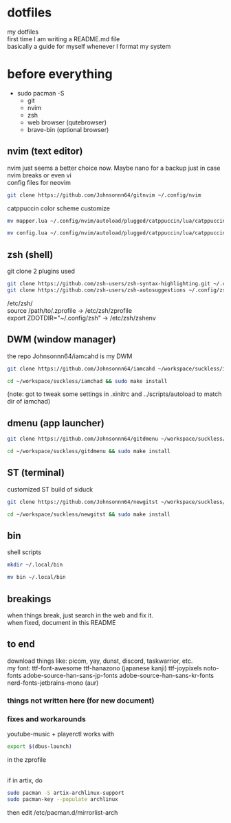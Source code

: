 # dotfiles

my dotfiles </BR>
first time I am writing a README.md file </BR>
basically a guide for myself whenever I format my system

# before everything

- sudo pacman -S
  - git
  - nvim
  - zsh
  - web browser (qutebrowser)
  - brave-bin (optional browser)

## nvim (text editor)

nvim just seems a better choice now. Maybe nano for a backup just in case nvim breaks or even vi </BR>
config files for neovim

```sh
git clone https://github.com/Johnsonnn64/gitnvim ~/.config/nvim
```

catppuccin color scheme customize

```sh
mv mapper.lua ~/.config/nvim/autoload/plugged/catppuccin/lua/catppuccin/core/mapper.lua

mv config.lua ~/.config/nvim/autoload/plugged/catppuccin/lua/catppuccin/config.lua
```

## zsh (shell)

git clone 2 plugins used

```sh
git clone https://github.com/zsh-users/zsh-syntax-highlighting.git ~/.config/zsh/zplugins/zsh-syntax-highlighting
git clone https://github.com/zsh-users/zsh-autosuggestions ~/.config/zsh/zplugins/zsh-autosuggestions
```

/etc/zsh/</BR>
source /path/to/.zprofile -> /etc/zsh/zprofile</BR>
export ZDOTDIR="~/.config/zsh" -> /etc/zsh/zshenv

## DWM (window manager)

the repo Johnsonnn64/iamcahd is my DWM

```sh
git clone https://github.com/Johnsonnn64/iamcahd ~/workspace/suckless/iamchad

cd ~/workspace/suckless/iamchad && sudo make install
```

(note: got to tweak some settings in .xinitrc and ../scripts/autoload to match dir of iamchad)

## dmenu (app launcher)

```sh
git clone https://github.com/Johnsonnn64/gitdmenu ~/workspace/suckless/gitdmenu

cd ~/workspace/suckless/gitdmenu && sudo make install
```

## ST (terminal)

customized ST build of siduck

```sh
git clone https://github.com/Johnsonnn64/newgitst ~/workspace/suckless/newgitst

cd ~/workspace/suckless/newgitst && sudo make install
```

## bin

shell scripts

```sh
mkdir ~/.local/bin

mv bin ~/.local/bin
```

## breakings

when things break, just search in the web and fix it. </BR>
when fixed, document in this README

## to end

download things like: picom, yay, dunst, discord, taskwarrior, etc. </BR>
my font: ttf-font-awesome
ttf-hanazono (japanese kanji)
ttf-joypixels
noto-fonts
adobe-source-han-sans-jp-fonts
adobe-source-han-sans-kr-fonts
nerd-fonts-jetbrains-mono (aur)

### things not written here (for new document)

### fixes and workarounds
youtube-music + playerctl works with

```bash
export $(dbus-launch)
```
in the zprofile </BR>
</BR>

if in artix, do

```bash
sudo pacman -S artix-archlinux-support
sudo pacman-key --populate archlinux
```

then edit /etc/pacman.d/mirrorlist-arch
